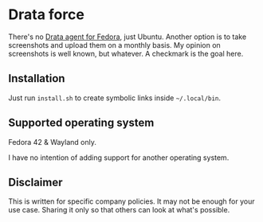 # Drata force

There's no [Drata agent for
Fedora](https://help.drata.com/en/articles/4752916-installing-the-drata-agent-via-ubuntu-linux),
just Ubuntu. Another option is to take screenshots and upload them on a
monthly basis. My opinion on screenshots is well known, but whatever. A
checkmark is the goal here.

## Installation

Just run `install.sh` to create symbolic links inside `~/.local/bin`.

## Supported operating system

Fedora 42 & Wayland only.

I have no intention of adding support for another operating system.

## Disclaimer

This is written for specific company policies. It may not be enough for
your use case. Sharing it only so that others can look at what's
possible.